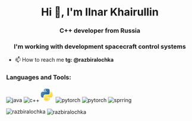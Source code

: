 <h1 align="center">Hi 👋, I'm Ilnar Khairullin</h1>
<h3 align="center">C++ developer from Russia</h3>
<h3 align="center">I'm working with development spacecraft control systems</h3>

- 📫 How to reach me **tg: @razbiralochka**

<h3 align="left">Languages and Tools:</h3>
<p align="left"> <img src="https://avatars.dzeninfra.ru/get-zen_doc/4422773/pub_63f72a05bf23ca462b067641_63f72aefcb11142e3f7ecb54/scale_1200" alt="java" width="40" height="40"/> 
<img src="https://orion42.net/wp-content/uploads/2019/06/clogo.png" alt="c++" width="40" height="40"/><img src="https://raw.githubusercontent.com/devicons/devicon/master/icons/python/python-original.svg" alt="python" width="40" height="40"/>
<img src="https://upload.wikimedia.org/wikipedia/commons/thumb/1/10/PyTorch_logo_icon.svg/496px-PyTorch_logo_icon.svg.png?20200318225611" alt="pytorch" height="40"/>
<img src="https://upload.wikimedia.org/wikipedia/commons/thumb/2/2d/Tensorflow_logo.svg/1200px-Tensorflow_logo.svg.png" alt="pytorch" height="40"/>
<img src="https://seeklogo.com/images/S/spring-boot-logo-9D6125D4E7-seeklogo.com.png" alt="sprring" height="40"/>
<p><img align="left" src="https://github-readme-stats.vercel.app/api/top-langs?username=razbiralochka&show_icons=true&locale=en&layout=compact" alt="razbiralochka" /></p>

<p>&nbsp;<img align="center" src="https://github-readme-stats.vercel.app/api?username=razbiralochka&show_icons=true&locale=en" alt="razbiralochka" /></p>

